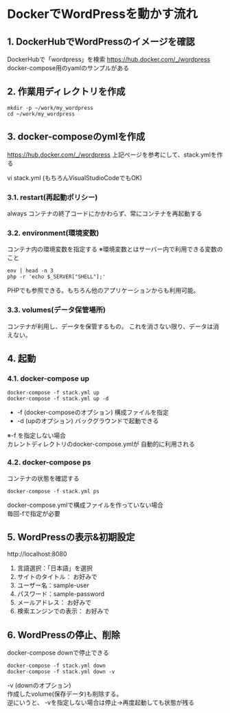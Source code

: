 # DockerでWordPressを動かす流れ

## 1. DockerHubでWordPressのイメージを確認
DockerHubで「wordpress」を検索
https://hub.docker.com/_/wordpress
docker-compose用のyamlのサンプルがある

## 2. 作業用ディレクトリを作成
```
mkdir -p ~/work/my_wordpress
cd ~/work/my_wordpress
```

## 3. docker-composeのymlを作成
https://hub.docker.com/_/wordpress
上記ページを参考にして、stack.ymlを作る

vi stack.yml
(もちろんVisualStudioCodeでもOK)

### 3.1. restart(再起動ポリシー)
always コンテナの終了コードにかかわらず、常にコンテナを再起動する

### 3.2. environment(環境変数)
コンテナ内の環境変数を指定する
※環境変数とはサーバー内で利用できる変数のこと
```
env | head -n 3
php -r 'echo $_SERVER["SHELL"];'
```
PHPでも参照できる。もちろん他のアプリケーションからも利用可能。

### 3.3. volumes(データ保管場所)
コンテナが利用し、データを保管するもの。
これを消さない限り、データは消えない。


## 4. 起動

### 4.1. docker-compose up
```
docker-compose -f stack.yml up
docker-compose -f stack.yml up -d
```
* -f (docker-composeのオプション) 構成ファイルを指定
* -d (upのオプション) バックグラウンドで起動できる

※-f を指定しない場合  
カレントディレクトリのdocker-compose.ymlが
自動的に利用される



### 4.2. docker-compose ps
コンテナの状態を確認する
```
docker-compose -f stack.yml ps
```
docker-compose.ymlで構成ファイルを作っていない場合  
毎回-fで指定が必要


## 5. WordPressの表示&初期設定
http://localhost:8080

1. 言語選択：「日本語」を選択
2. サイトのタイトル： お好みで
3. ユーザー名：sample-user
4. パスワード：sample-password
5. メールアドレス： お好みで
6. 検索エンジンでの表示： お好みで


## 6. WordPressの停止、削除
docker-compose downで停止できる
```
docker-compose -f stack.yml down
docker-compose -f stack.yml down -v
```
-v (downのオプション)  
作成したvolume(保存データ)も削除する。  
逆にいうと、
-vを指定しない場合は停止→再度起動しても状態が残る